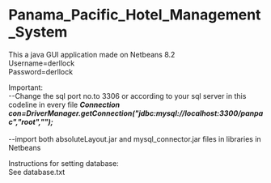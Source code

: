 # Panama_Pacific_Hotel_Management_System
This a java GUI application made on Netbeans 8.2<br>
Username=derllock<br>
Password=derllock

Important: <br>
--Change the sql port no.to 3306 or according to your sql server in this codeline in every file ***Connection con=DriverManager.getConnection("jdbc:mysql://localhost:3300/panpac","root","");***<br><br>
--import both absoluteLayout.jar and mysql_connector.jar files in libraries in Netbeans<br>

Instructions for setting database:<br>
See database.txt<br>
